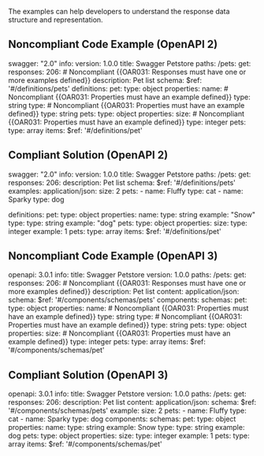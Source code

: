 The examples can help developers to understand the response data structure and representation.

Noncompliant Code Example (OpenAPI 2)
-------------------------------------

swagger: "2.0"
info:
  version: 1.0.0
  title: Swagger Petstore
paths:
  /pets:
    get:
      responses:
        206: \# Noncompliant {{OAR031: Responses must have one or more examples defined}}
          description: Pet list
          schema:
            $ref: '#/definitions/pets'
definitions:
  pet:
    type: object
    properties:
      name: \# Noncompliant {{OAR031: Properties must have an example defined}}
        type: string
      type: \# Noncompliant {{OAR031: Properties must have an example defined}}
        type: string
  pets:
    type: object
    properties:
      size: \# Noncompliant {{OAR031: Properties must have an example defined}}
        type: integer
      pets:
        type: array
        items:
          $ref: '#/definitions/pet'

Compliant Solution (OpenAPI 2)
------------------------------

swagger: "2.0"
info:
  version: 1.0.0
  title: Swagger Petstore
paths:
  /pets:
    get:
      responses:
        206:
          description: Pet list
          schema:
            $ref: '#/definitions/pets'
          examples:
            application/json:
              size: 2
              pets:
                - name: Fluffy
                  type: cat
                - name: Sparky
                  type: dog

definitions:
  pet:
    type: object
    properties:
      name:
        type: string
        example: "Snow"
      type:
        type: string
        example: "dog"
  pets:
    type: object
    properties:
      size:
        type: integer
        example: 1
      pets:
        type: array
        items:
          $ref: '#/definitions/pet'

Noncompliant Code Example (OpenAPI 3)
-------------------------------------

openapi: 3.0.1
info:
  title: Swagger Petstore
  version: 1.0.0
paths:
  /pets:
    get:
      responses:
        206: \# Noncompliant {{OAR031: Responses must have one or more examples defined}}
          description: Pet list
          content:
            application/json:
              schema:
                $ref: '#/components/schemas/pets'
components:
  schemas:
    pet:
      type: object
      properties:
        name: \# Noncompliant {{OAR031: Properties must have an example defined}}
          type: string
        type: \# Noncompliant {{OAR031: Properties must have an example defined}}
          type: string
    pets:
      type: object
      properties:
        size: \# Noncompliant {{OAR031: Properties must have an example defined}}
          type: integer
        pets:
          type: array
          items:
            $ref: '#/components/schemas/pet'

Compliant Solution (OpenAPI 3)
------------------------------

openapi: 3.0.1
info:
  title: Swagger Petstore
  version: 1.0.0
paths:
  /pets:
    get:
      responses:
        206:
          description: Pet list
          content:
            application/json:
              schema:
                $ref: '#/components/schemas/pets'
              example:
                size: 2
                pets:
                - name: Fluffy
                  type: cat
                - name: Sparky
                  type: dog
components:
  schemas:
    pet:
      type: object
      properties:
        name:
          type: string
          example: Snow
        type:
          type: string
          example: dog
    pets:
      type: object
      properties:
        size:
          type: integer
          example: 1
        pets:
          type: array
          items:
            $ref: '#/components/schemas/pet'